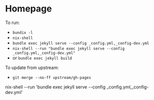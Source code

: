 # Homepage

To run:
- `bundix -l`
- `nix-shell`
- `bundle exec jekyll serve --config _config.yml,_config-dev.yml`
- `nix-shell --run "bundle exec jekyll serve --config _config.yml,_config-dev.yml"`
- or `bundle exec jekyll build`

To update from upstream:
- `git merge --no-ff upstream/gh-pages`

nix-shell --run 'bundle exec jekyll serve --config _config.yml,_config-dev.yml'
